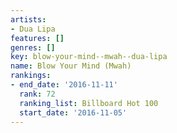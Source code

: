 ```yaml
---
artists:
- Dua Lipa
features: []
genres: []
key: blow-your-mind--mwah--dua-lipa
name: Blow Your Mind (Mwah)
rankings:
- end_date: '2016-11-11'
  rank: 72
  ranking_list: Billboard Hot 100
  start_date: '2016-11-05'
---
```


